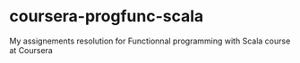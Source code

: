 coursera-progfunc-scala
=======================

My assignements resolution for Functionnal programming with Scala course at Coursera